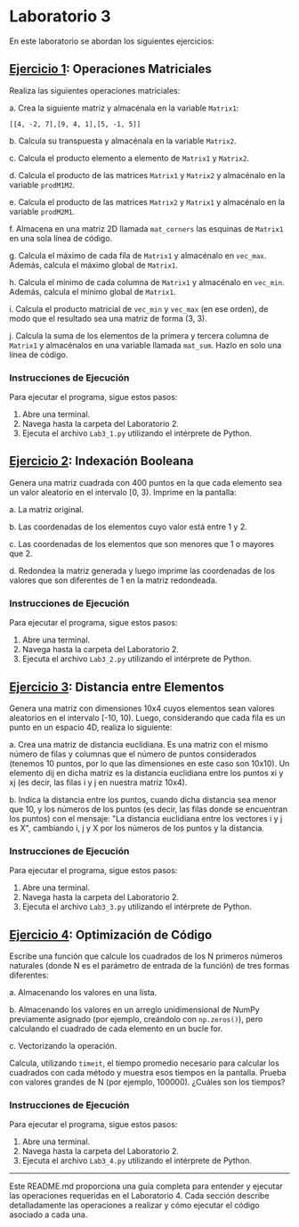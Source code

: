 # Laboratorio 3

En este laboratorio se abordan los siguientes ejercicios:

## [Ejercicio 1](Lab3_1.py): Operaciones Matriciales
   Realiza las siguientes operaciones matriciales:

   a. Crea la siguiente matriz y almacénala en la variable `Matrix1`:
   ```
   [[4, -2, 7],[9, 4, 1],[5, -1, 5]]
   ```
   
b. Calcula su transpuesta y almacénala en la variable `Matrix2`.

c. Calcula el producto elemento a elemento de `Matrix1` y `Matrix2`.

d. Calcula el producto de las matrices `Matrix1` y `Matrix2` y almacénalo en la variable `prodM1M2`.

e. Calcula el producto de las matrices `Matrix2` y `Matrix1` y almacénalo en la variable `prodM2M1`.

f. Almacena en una matriz 2D llamada `mat_corners` las esquinas de `Matrix1` en una sola línea de código.

g. Calcula el máximo de cada fila de `Matrix1` y almacénalo en `vec_max`. Además, calcula el máximo global de `Matrix1`.

h. Calcula el mínimo de cada columna de `Matrix1` y almacénalo en `vec_min`. Además, calcula el mínimo global de `Matrix1`.

i. Calcula el producto matricial de `vec_min` y `vec_max` (en ese orden), de modo que el resultado sea una matriz de forma (3, 3).

j. Calcula la suma de los elementos de la primera y tercera columna de `Matrix1` y almacénalos en una variable llamada `mat_sum`. Hazlo en solo una línea de código.


### Instrucciones de Ejecución
Para ejecutar el programa, sigue estos pasos:
1. Abre una terminal.
2. Navega hasta la carpeta del Laboratorio 2.
3. Ejecuta el archivo `Lab3_1.py` utilizando el intérprete de Python.


## [Ejercicio 2](Lab3_2.py): Indexación Booleana

Genera una matriz cuadrada con 400 puntos en la que cada elemento sea un valor aleatorio en el intervalo [0, 3). Imprime en la pantalla:

a. La matriz original.

b. Las coordenadas de los elementos cuyo valor está entre 1 y 2.

c. Las coordenadas de los elementos que son menores que 1 o mayores que 2.

d. Redondea la matriz generada y luego imprime las coordenadas de los valores que son diferentes de 1 en la matriz redondeada.

### Instrucciones de Ejecución
Para ejecutar el programa, sigue estos pasos:
1. Abre una terminal.
2. Navega hasta la carpeta del Laboratorio 2.
3. Ejecuta el archivo `Lab3_2.py` utilizando el intérprete de Python.




## [Ejercicio 3](Lab3_3.py): Distancia entre Elementos

Genera una matriz con dimensiones 10x4 cuyos elementos sean valores aleatorios en el intervalo [-10, 10). Luego, considerando que cada fila es un punto en un espacio 4D, realiza lo siguiente:

a. Crea una matriz de distancia euclidiana. Es una matriz con el mismo número de filas y columnas que el número de puntos considerados (tenemos 10 puntos, por lo que las dimensiones en este caso son 10x10). Un elemento dij en dicha matriz es la distancia euclidiana entre los puntos xi y xj (es decir, las filas i y j en nuestra matriz 10x4).

b. Indica la distancia entre los puntos, cuando dicha distancia sea menor que 10, y los números de los puntos (es decir, las filas donde se encuentran los puntos) con el mensaje: "La distancia euclidiana entre los vectores i y j es X", cambiando i, j y X por los números de los puntos y la distancia.

### Instrucciones de Ejecución
Para ejecutar el programa, sigue estos pasos:
1. Abre una terminal.
2. Navega hasta la carpeta del Laboratorio 2.
3. Ejecuta el archivo `Lab3_3.py` utilizando el intérprete de Python.



## [Ejercicio 4](Lab3_4.py): Optimización de Código

Escribe una función que calcule los cuadrados de los N primeros números naturales (donde N es el parámetro de entrada de la función) de tres formas diferentes:

a. Almacenando los valores en una lista.

b. Almacenando los valores en un arreglo unidimensional de NumPy previamente asignado (por ejemplo, creándolo con `np.zeros()`), pero calculando el cuadrado de cada elemento en un bucle for.

c. Vectorizando la operación.

Calcula, utilizando `timeit`, el tiempo promedio necesario para calcular los cuadrados con cada método y muestra esos tiempos en la pantalla. Prueba con valores grandes de N (por ejemplo, 100000). ¿Cuáles son los tiempos?

### Instrucciones de Ejecución
Para ejecutar el programa, sigue estos pasos:
1. Abre una terminal.
2. Navega hasta la carpeta del Laboratorio 2.
3. Ejecuta el archivo `Lab3_4.py` utilizando el intérprete de Python.



---
Este README.md proporciona una guía completa para entender y ejecutar las operaciones requeridas en el Laboratorio 4. Cada sección describe detalladamente las operaciones a realizar y cómo ejecutar el código asociado a cada una.
